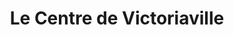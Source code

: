 ---
title: "Le Centre de Victoriaville"
url: /victoriaville/le-centre-de-victoriaville/
shop: mall
---